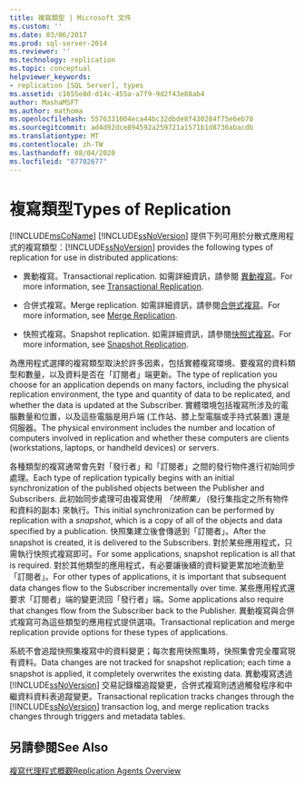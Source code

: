 ```yaml
---
title: 複寫類型 | Microsoft 文件
ms.custom: ''
ms.date: 03/06/2017
ms.prod: sql-server-2014
ms.reviewer: ''
ms.technology: replication
ms.topic: conceptual
helpviewer_keywords:
- replication [SQL Server], types
ms.assetid: c1655e8d-d14c-455a-a7f9-9d2f43e88ab4
author: MashaMSFT
ms.author: mathoma
ms.openlocfilehash: 5576331004eca44bc32dbde8f430284f75e6eb70
ms.sourcegitcommit: ad4d92dce894592a259721a1571b1d8736abacdb
ms.translationtype: MT
ms.contentlocale: zh-TW
ms.lasthandoff: 08/04/2020
ms.locfileid: "87702677"
---
```

# <a name="types-of-replication"></a><span data-ttu-id="9cda7-102">複寫類型</span><span class="sxs-lookup"><span data-stu-id="9cda7-102">Types of Replication</span></span>
  [!INCLUDE[msCoName](../../includes/msconame-md.md)] <span data-ttu-id="9cda7-103">[!INCLUDE[ssNoVersion](../../includes/ssnoversion-md.md)] 提供下列可用於分散式應用程式的複寫類型：</span><span class="sxs-lookup"><span data-stu-id="9cda7-103">[!INCLUDE[ssNoVersion](../../includes/ssnoversion-md.md)] provides the following types of replication for use in distributed applications:</span></span>  
  
-   <span data-ttu-id="9cda7-104">異動複寫。</span><span class="sxs-lookup"><span data-stu-id="9cda7-104">Transactional replication.</span></span> <span data-ttu-id="9cda7-105">如需詳細資訊，請參閱 [異動複寫](transactional/transactional-replication.md)。</span><span class="sxs-lookup"><span data-stu-id="9cda7-105">For more information, see [Transactional Replication](transactional/transactional-replication.md).</span></span>  
  
-   <span data-ttu-id="9cda7-106">合併式複寫。</span><span class="sxs-lookup"><span data-stu-id="9cda7-106">Merge replication.</span></span> <span data-ttu-id="9cda7-107">如需詳細資訊，請參閱[合併式複寫](merge/merge-replication.md)。</span><span class="sxs-lookup"><span data-stu-id="9cda7-107">For more information, see [Merge Replication](merge/merge-replication.md).</span></span>  
  
-   <span data-ttu-id="9cda7-108">快照式複寫。</span><span class="sxs-lookup"><span data-stu-id="9cda7-108">Snapshot replication.</span></span> <span data-ttu-id="9cda7-109">如需詳細資訊，請參閱[快照式複寫](snapshot-replication.md)。</span><span class="sxs-lookup"><span data-stu-id="9cda7-109">For more information, see [Snapshot Replication](snapshot-replication.md).</span></span>  
  
 <span data-ttu-id="9cda7-110">為應用程式選擇的複寫類型取決於許多因素，包括實體複寫環境、要複寫的資料類型和數量，以及資料是否在「訂閱者」端更新。</span><span class="sxs-lookup"><span data-stu-id="9cda7-110">The type of replication you choose for an application depends on many factors, including the physical replication environment, the type and quantity of data to be replicated, and whether the data is updated at the Subscriber.</span></span> <span data-ttu-id="9cda7-111">實體環境包括複寫所涉及的電腦數量和位置，以及這些電腦是用戶端 (工作站、膝上型電腦或手持式裝置) 還是伺服器。</span><span class="sxs-lookup"><span data-stu-id="9cda7-111">The physical environment includes the number and location of computers involved in replication and whether these computers are clients (workstations, laptops, or handheld devices) or servers.</span></span>  
  
 <span data-ttu-id="9cda7-112">各種類型的複寫通常會先對「發行者」和「訂閱者」之間的發行物件進行初始同步處理。</span><span class="sxs-lookup"><span data-stu-id="9cda7-112">Each type of replication typically begins with an initial synchronization of the published objects between the Publisher and Subscribers.</span></span> <span data-ttu-id="9cda7-113">此初始同步處理可由複寫使用 *「快照集」* (發行集指定之所有物件和資料的副本) 來執行。</span><span class="sxs-lookup"><span data-stu-id="9cda7-113">This initial synchronization can be performed by replication with a *snapshot*, which is a copy of all of the objects and data specified by a publication.</span></span> <span data-ttu-id="9cda7-114">快照集建立後會傳遞到「訂閱者」。</span><span class="sxs-lookup"><span data-stu-id="9cda7-114">After the snapshot is created, it is delivered to the Subscribers.</span></span> <span data-ttu-id="9cda7-115">對於某些應用程式，只需執行快照式複寫即可。</span><span class="sxs-lookup"><span data-stu-id="9cda7-115">For some applications, snapshot replication is all that is required.</span></span> <span data-ttu-id="9cda7-116">對於其他類型的應用程式，有必要讓後續的資料變更累加地流動至「訂閱者」。</span><span class="sxs-lookup"><span data-stu-id="9cda7-116">For other types of applications, it is important that subsequent data changes flow to the Subscriber incrementally over time.</span></span> <span data-ttu-id="9cda7-117">某些應用程式還要求「訂閱者」端的變更流回「發行者」端。</span><span class="sxs-lookup"><span data-stu-id="9cda7-117">Some applications also require that changes flow from the Subscriber back to the Publisher.</span></span> <span data-ttu-id="9cda7-118">異動複寫與合併式複寫可為這些類型的應用程式提供選項。</span><span class="sxs-lookup"><span data-stu-id="9cda7-118">Transactional replication and merge replication provide options for these types of applications.</span></span>  
  
 <span data-ttu-id="9cda7-119">系統不會追蹤快照集複寫中的資料變更；每次套用快照集時，快照集會完全覆寫現有資料。</span><span class="sxs-lookup"><span data-stu-id="9cda7-119">Data changes are not tracked for snapshot replication; each time a snapshot is applied, it completely overwrites the existing data.</span></span> <span data-ttu-id="9cda7-120">異動複寫透過 [!INCLUDE[ssNoVersion](../../includes/ssnoversion-md.md)] 交易記錄檔追蹤變更，合併式複寫則透過觸發程序和中繼資料資料表追蹤變更。</span><span class="sxs-lookup"><span data-stu-id="9cda7-120">Transactional replication tracks changes through the [!INCLUDE[ssNoVersion](../../includes/ssnoversion-md.md)] transaction log, and merge replication tracks changes through triggers and metadata tables.</span></span>  
  
## <a name="see-also"></a><span data-ttu-id="9cda7-121">另請參閱</span><span class="sxs-lookup"><span data-stu-id="9cda7-121">See Also</span></span>  
 [<span data-ttu-id="9cda7-122">複寫代理程式概觀</span><span class="sxs-lookup"><span data-stu-id="9cda7-122">Replication Agents Overview</span></span>](agents/replication-agents-overview.md)  
  
  

